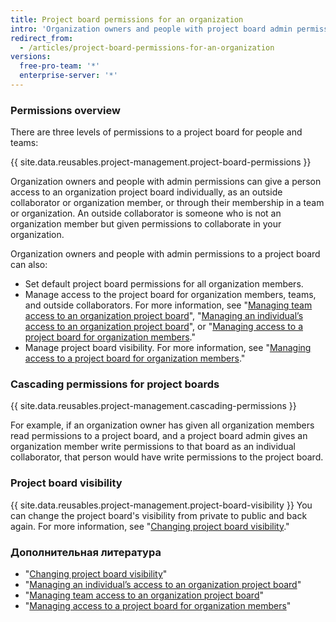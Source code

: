```yaml
---
title: Project board permissions for an organization
intro: 'Organization owners and people with project board admin permissions can customize who has read, write, and admin permissions to your organization’s project boards.'
redirect_from:
  - /articles/project-board-permissions-for-an-organization
versions:
  free-pro-team: '*'
  enterprise-server: '*'
---
```


### Permissions overview

There are three levels of permissions to a project board for people and teams:

{{ site.data.reusables.project-management.project-board-permissions }}

Organization owners and people with admin permissions can give a person access to an organization project board individually, as an outside collaborator or organization member, or through their membership in a team or organization. An outside collaborator is someone who is not an organization member but given permissions to collaborate in your organization.

Organization owners and people with admin permissions to a project board can also:
- Set default project board permissions for all organization members.
- Manage access to the project board for organization members, teams, and outside collaborators. For more information, see "[Managing team access to an organization project board](/articles/managing-team-access-to-an-organization-project-board)", "[Managing an individual’s access to an organization project board](/articles/managing-an-individual-s-access-to-an-organization-project-board)", or "[Managing access to a project board for organization members](/articles/managing-access-to-a-project-board-for-organization-members)."
- Manage project board visibility. For more information, see "[Managing access to a project board for organization members](/articles/managing-access-to-a-project-board-for-organization-members)."

### Cascading permissions for project boards

{{ site.data.reusables.project-management.cascading-permissions }}

For example, if an organization owner has given all organization members read permissions to a project board, and a project board admin gives an organization member write permissions to that board as an individual collaborator, that person would have write permissions to the project board.

### Project board visibility

{{ site.data.reusables.project-management.project-board-visibility }} You can change the project board's visibility from private to public and back again. For more information, see "[Changing project board visibility](/articles/changing-project-board-visibility)."

### Дополнительная литература

- "[Changing project board visibility](/articles/changing-project-board-visibility)"
- "[Managing an individual’s access to an organization project board](/articles/managing-an-individual-s-access-to-an-organization-project-board)"
- "[Managing team access to an organization project board](/articles/managing-team-access-to-an-organization-project-board)"
- "[Managing access to a project board for organization members](/articles/managing-access-to-a-project-board-for-organization-members)"
